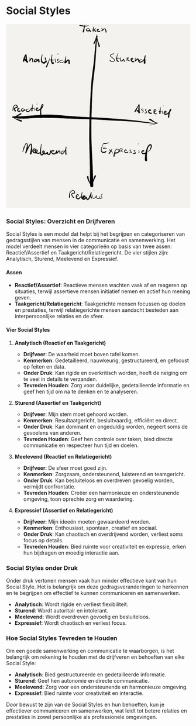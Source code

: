 # Social Styles

![social styles](../../images/nl/social-styles.jpg)

### Social Styles: Overzicht en Drijfveren

Social Styles is een model dat helpt bij het begrijpen en categoriseren van gedragsstijlen van mensen in de communicatie en samenwerking. Het model verdeelt mensen in vier categorieën op basis van twee assen: Reactief/Assertief en Taakgericht/Relatiegericht. De vier stijlen zijn: Analytisch, Sturend, Meelevend en Expressief.

#### Assen

- **Reactief/Assertief**: Reactieve mensen wachten vaak af en reageren op situaties, terwijl assertieve mensen initiatief nemen en actief hun mening geven.
- **Taakgericht/Relatiegericht**: Taakgerichte mensen focussen op doelen en prestaties, terwijl relatiegerichte mensen aandacht besteden aan interpersoonlijke relaties en de sfeer.

#### Vier Social Styles

1. **Analytisch (Reactief en Taakgericht)**

   - **Drijfveer**: De waarheid moet boven tafel komen.
   - **Kenmerken**: Gedetailleerd, nauwkeurig, gestructureerd, en gefocust op feiten en data.
   - **Onder Druk**: Kan rigide en overkritisch worden, heeft de neiging om te veel in details te verzanden.
   - **Tevreden Houden**: Zorg voor duidelijke, gedetailleerde informatie en geef hen tijd om na te denken en te analyseren.

2. **Sturend (Assertief en Taakgericht)**

   - **Drijfveer**: Mijn stem moet gehoord worden.
   - **Kenmerken**: Resultaatgericht, besluitvaardig, efficiënt en direct.
   - **Onder Druk**: Kan dominant en ongeduldig worden, negeert soms de gevoelens van anderen.
   - **Tevreden Houden**: Geef hen controle over taken, bied directe communicatie en respecteer hun tijd en doelen.

3. **Meelevend (Reactief en Relatiegericht)**

   - **Drijfveer**: De sfeer moet goed zijn.
   - **Kenmerken**: Zorgzaam, ondersteunend, luisterend en teamgericht.
   - **Onder Druk**: Kan besluiteloos en overdreven gevoelig worden, vermijdt confrontatie.
   - **Tevreden Houden**: Creëer een harmonieuze en ondersteunende omgeving, toon oprechte zorg en waardering.

4. **Expressief (Assertief en Relatiegericht)**
   - **Drijfveer**: Mijn ideeën moeten gewaardeerd worden.
   - **Kenmerken**: Enthousiast, spontaan, creatief en sociaal.
   - **Onder Druk**: Kan chaotisch en overdrijvend worden, verliest soms focus op details.
   - **Tevreden Houden**: Bied ruimte voor creativiteit en expressie, erken hun bijdragen en moedig interactie aan.

### Social Styles onder Druk

Onder druk vertonen mensen vaak hun minder effectieve kant van hun Social Style. Het is belangrijk om deze gedragsveranderingen te herkennen en te begrijpen om effectief te kunnen communiceren en samenwerken.

- **Analytisch**: Wordt rigide en verliest flexibiliteit.
- **Sturend**: Wordt autoritair en intolerant.
- **Meelevend**: Wordt overdreven gevoelig en besluiteloos.
- **Expressief**: Wordt chaotisch en verliest focus.

### Hoe Social Styles Tevreden te Houden

Om een goede samenwerking en communicatie te waarborgen, is het belangrijk om rekening te houden met de drijfveren en behoeften van elke Social Style:

- **Analytisch**: Bied gestructureerde en gedetailleerde informatie.
- **Sturend**: Geef hen autonomie en directe communicatie.
- **Meelevend**: Zorg voor een ondersteunende en harmonieuze omgeving.
- **Expressief**: Bied ruimte voor creativiteit en interactie.

Door bewust te zijn van de Social Styles en hun behoeften, kun je effectiever communiceren en samenwerken, wat leidt tot betere relaties en prestaties in zowel persoonlijke als professionele omgevingen.
